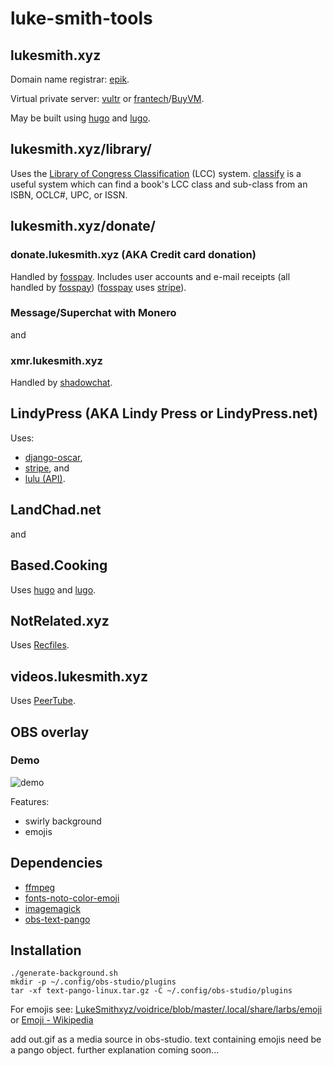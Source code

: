 # luke-smith-tools

## lukesmith.xyz
Domain name registrar: [epik](https://www.epik.com).

Virtual private server: [vultr](https://www.vultr.com) or [frantech](https://my.frantech.ca)/[BuyVM](https://buyvm.net).

May be built using [hugo](https://gohugo.io/) and [lugo](https://github.com/lukesmithxyz/lugo).

## lukesmith.xyz/library/
Uses the [Library of Congress Classification](https://wikipedia.org/wiki/Library_of_Congress_Classification#Classification) (LCC) system. [classify](http://classify.oclc.org/classify2/) is a useful system which can find a book's LCC class and sub-class from an ISBN, OCLC#, UPC, or ISSN.

## lukesmith.xyz/donate/
### donate.lukesmith.xyz (AKA Credit card donation)
Handled by [fosspay](https://git.sr.ht/~sircmpwn/fosspay). Includes user accounts and e-mail receipts (all handled by [fosspay](https://git.sr.ht/~sircmpwn/fosspay)) ([fosspay](https://git.sr.ht/~sircmpwn/fosspay) uses [stripe](https://stripe.com)).

### Message/Superchat with Monero
and
### xmr.lukesmith.xyz
Handled by [shadowchat](https://github.com/lukesmithxyz/shadowchat).

## LindyPress (AKA Lindy Press or LindyPress.net)
Uses:
- [django-oscar](https://github.com/django-oscar/django-oscar),
- [stripe](https://stripe.com), and
- [lulu (API)](https://www.lulu.com/sell/sell-on-your-site/print-api).

## LandChad.net
and
## Based.Cooking
Uses [hugo](https://gohugo.io/) and [lugo](https://github.com/lukesmithxyz/lugo).

## NotRelated.xyz
Uses [Recfiles](https://wikipedia.org/wiki/Recfiles).

## videos.lukesmith.xyz
Uses [PeerTube](https://github.com/chocobozzz/peertube).

## OBS overlay
### Demo
![demo](https://github.com/tomhonour/luke-smith-obs-overlay/blob/main/demo.gif)

Features:
- swirly background
- emojis

## Dependencies
- [ffmpeg](https://github.com/FFmpeg/FFmpeg)
- [fonts-noto-color-emoji](https://tracker.debian.org/pkg/fonts-noto-color-emoji)
- [imagemagick](https://github.com/ImageMagick/ImageMagick)
- [obs-text-pango](https://github.com/kkartaltepe/obs-text-pango)

## Installation
```
./generate-background.sh
mkdir -p ~/.config/obs-studio/plugins
tar -xf text-pango-linux.tar.gz -C ~/.config/obs-studio/plugins
```

For emojis see:
[LukeSmithxyz/voidrice/blob/master/.local/share/larbs/emoji](https://github.com/lukesmithxyz/voidrice/blob/master/.local/share/larbs/emoji)
or
[Emoji - Wikipedia](https://wikipedia.org/wiki/Emoji)

add out.gif as a media source in obs-studio.
text containing emojis need be a pango object.
further explanation coming soon...